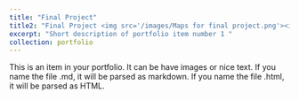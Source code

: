 ```yaml
---
title: "Final Project"
title2: "Final Project <img src='/images/Maps for final project.png'><img src='/images/Maps for final project_2.png'>"
excerpt: "Short description of portfolio item number 1 "
collection: portfolio
---
```

This is an item in your portfolio. It can be have images or nice text. If you name the file .md, it will be parsed as markdown. If you name the file .html, it will be parsed as HTML.
 
